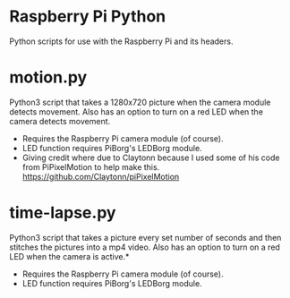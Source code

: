# Raspberry Pi Python
Python scripts for use with the Raspberry Pi and its headers.

# motion.py
Python3 script that takes a 1280x720 picture when the camera module detects movement. Also has an option to turn on a red LED when the camera detects movement.
- Requires the Raspberry Pi camera module (of course).
- LED function requires PiBorg's LEDBorg module.
- Giving credit where due to Claytonn because I used some of his code from PiPixelMotion to help make this. https://github.com/Claytonn/piPixelMotion

# time-lapse.py
Python3 script that takes a picture every set number of seconds and then stitches the pictures into a mp4 video. Also has an option to turn on a red LED when the camera is active.*
- Requires the Raspberry Pi camera module (of course).
- LED function requires PiBorg's LEDBorg module.

